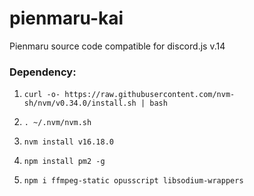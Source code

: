 # pienmaru-kai
Pienmaru source code compatible for discord.js v.14

### Dependency:
1. `curl -o- https://raw.githubusercontent.com/nvm-sh/nvm/v0.34.0/install.sh | bash`
2. `. ~/.nvm/nvm.sh`
3. `nvm install v16.18.0`

4. `npm install pm2 -g`
5. `npm i ffmpeg-static opusscript libsodium-wrappers`
